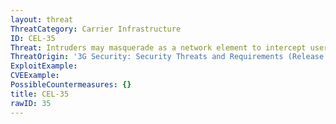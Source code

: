 ```yaml
---
layout: threat
ThreatCategory: Carrier Infrastructure
ID: CEL-35
Threat: Intruders may masquerade as a network element to intercept user traffic, signaling data or control data on the radio interface.
ThreatOrigin: '3G Security: Security Threats and Requirements (Release 4) [^165]'
ExploitExample:
CVEExample:
PossibleCountermeasures: {}
title: CEL-35
rawID: 35
---
```

